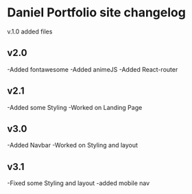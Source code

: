 # Daniel Portfolio site changelog
v.1.0 added files

## v2.0
-Added fontawesome
-Added animeJS
-Added React-router

## v2.1
-Added some Styling
-Worked on Landing Page

## v3.0
-Added Navbar
-Worked on Styling and layout

## v3.1
-Fixed some Styling and layout
-added mobile nav
